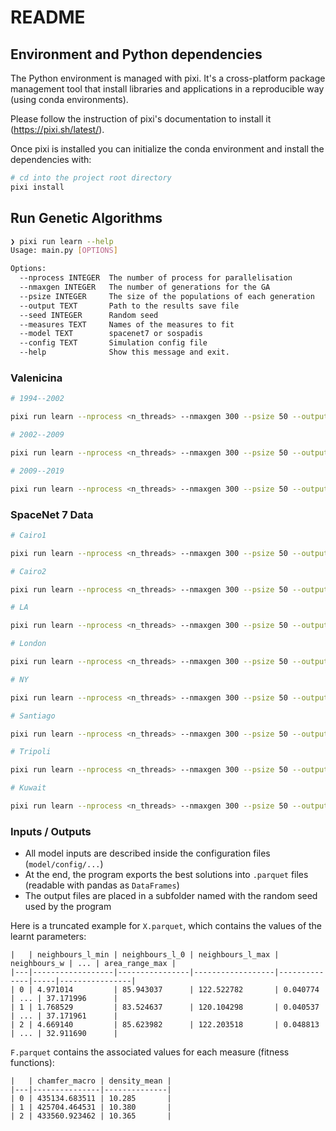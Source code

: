 # README

## Environment and Python dependencies

The Python environment is managed with pixi. It's a cross-platform package
management tool that install libraries and applications in a reproducible way
(using conda environments).

Please follow the instruction of pixi's documentation to install it
(https://pixi.sh/latest/).

Once pixi is installed you can initialize the conda environment and install the
dependencies with:

```bash
# cd into the project root directory
pixi install
```

## Run Genetic Algorithms

```bash
❯ pixi run learn --help
Usage: main.py [OPTIONS]

Options:
  --nprocess INTEGER  The number of process for parallelisation
  --nmaxgen INTEGER   The number of generations for the GA
  --psize INTEGER     The size of the populations of each generation
  --output TEXT       Path to the results save file
  --seed INTEGER      Random seed
  --measures TEXT     Names of the measures to fit
  --model TEXT        spacenet7 or sospadis
  --config TEXT       Simulation config file
  --help              Show this message and exit.
```

### Valenicina

```bash
# 1994--2002

pixi run learn --nprocess <n_threads> --nmaxgen 300 --psize 50 --output results/CD/valenicina/1994_2002 --measures chamfer_macro,density_mean --model valenicina --config model/config/valenicina/1994.toml

# 2002--2009

pixi run learn --nprocess <n_threads> --nmaxgen 300 --psize 50 --output results/CD/valenicina/2002_2009 --measures chamfer_macro,density_mean --model valenicina --config model/config/valenicina/2002.toml

# 2009--2019

pixi run learn --nprocess <n_threads> --nmaxgen 300 --psize 50 --output results/CD/valenicina/2009_2019 --measures chamfer_macro,density_mean --model valenicina --config model/config/valenicina/2009.toml

```

### SpaceNet 7 Data

```bash
# Cairo1

pixi run learn --nprocess <n_threads> --nmaxgen 300 --psize 50 --output results/CD/L15-1203E-1203N_4815_3378_13/all --measures chamfer_macro,density_mean --model spacenet7 --config model/config/sn7/L15-1203E-1203N_4815_3378_13/all.toml

# Cairo2

pixi run learn --nprocess <n_threads> --nmaxgen 300 --psize 50 --output results/CD/L15-1204E-1204N_4819_3372_13/all --measures chamfer_macro,density_mean --model spacenet7 --config model/config/sn7/L15-1204E-1204N_4819_3372_13/all.toml

# LA

pixi run learn --nprocess <n_threads> --nmaxgen 300 --psize 50 --output results/CD/L15-0368E-1245N_1474_3210_13/all --measures chamfer_macro,density_mean --model spacenet7 --config model/config/sn7/L15-0368E-1245N_1474_3210_13/all.toml

# London

pixi run learn --nprocess <n_threads> --nmaxgen 300 --psize 50 --output results/CD/L15-1025E-1366N_4102_2726_13/all --measures chamfer_macro,density_mean --model spacenet7 --config model/config/sn7/L15-1025E-1366N_4102_2726_13/all.toml

# NY

pixi run learn --nprocess <n_threads> --nmaxgen 300 --psize 50 --output results/CD/L15-0577E-1243N_2309_3217_13/all --measures chamfer_macro,density_mean --model spacenet7 --config model/config/sn7/L15-0577E-1243N_2309_3217_13/all.toml

# Santiago

pixi run learn --nprocess <n_threads> --nmaxgen 300 --psize 50 --output results/CD/L15-0632E-0892N_2528_4620_13/all --measures chamfer_macro,density_mean --model spacenet7 --config model/config/sn7/L15-0632E-0892N_2528_4620_13/all.toml

# Tripoli

pixi run learn --nprocess <n_threads> --nmaxgen 300 --psize 50 --output results/CD/L15-1138E-1216N_4553_3325_13/all --measures chamfer_macro,density_mean --model spacenet7 --config model/config/sn7/L15-1138E-1216N_4553_3325_13/all.toml

# Kuwait

pixi run learn --nprocess <n_threads> --nmaxgen 300 --psize 50 --output results/CD/L15-1296E-1198N_5184_3399_13/all --measures chamfer_macro,density_mean --model spacenet7 --config model/config/sn7/L15-1296E-1198N_5184_3399_13/all.toml
```

### Inputs / Outputs

- All model inputs are described inside the configuration files (`model/config/...`)
- At the end, the program exports the best solutions into `.parquet` files (readable with pandas as `DataFrames`)
- The output files are placed in a subfolder named with the random seed used by the program

Here is a truncated example for `X.parquet`, which contains the values of the learnt parameters:

```
|   | neighbours_l_min | neighbours_l_0 | neighbours_l_max | neighbours_w | ... | area_range_max |
|---|------------------|----------------|------------------|--------------|-----|----------------|
| 0 | 4.971014         | 85.943037      | 122.522782       | 0.040774     | ... | 37.171996      |
| 1 | 1.768529         | 83.524637      | 120.104298       | 0.040537     | ... | 37.171961      |
| 2 | 4.669140         | 85.623982      | 122.203518       | 0.048813     | ... | 32.911690      | 	
```
 	 	
`F.parquet` contains the associated values for each measure (fitness functions):

```
|   | chamfer_macro | density_mean |
|---|---------------|--------------| 	
| 0 | 435134.683511 | 10.285       |
| 1 | 425704.464531 | 10.380       |
| 2 | 433560.923462 | 10.365       |
```